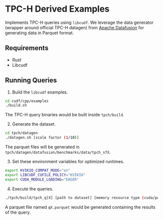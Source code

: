 # TPC-H Derived Examples

Implements TPC-H queries using `libcudf`. We leverage the data generator (wrapper around official TPC-H datagen) from [Apache Datafusion](https://github.com/apache/datafusion) for generating data in Parquet format.

## Requirements

- Rust
- Libcudf

## Running Queries

1. Build the `libcudf` examples.
```bash
cd cudf/cpp/examples
./build.sh
```
The TPC-H query binaries would be built inside `tpch/build`.

2. Generate the dataset.
```bash
cd tpch/datagen
./datagen.sh [scale factor (1/10)]
```

The parquet files will be generated in `tpch/datagen/datafusion/benchmarks/data/tpch_sfX`.

3. Set these environment variables for optimized runtimes.
```bash
export KVIKIO_COMPAT_MODE="on"
export LIBCUDF_CUFILE_POLICY="KVIKIO"
export CUDA_MODULE_LOADING="EAGER"
```

4. Execute the queries.
```bash
./tpch/build/tpch_q[X] [path to dataset] [memory resource type (cuda/pool/managed/managed_pool)]
```

A parquet file named `qX.parquet` would be generated containing the results of the query.
